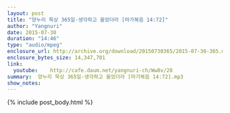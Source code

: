 ```yaml
---
layout: post
title: "양누리 묵상 365일-생각하고 울었더라 [마가복음 14:72]"
author: "Yangnuri"
date: 2015-07-30
duration: "14:46"
type: "audio/mpeg"
enclosure_url: http://archive.org/download/20150730365/2015-07-30-365.mp3
enclosure_bytes_size: 14,347,701    
link:
  youtube:    http://cafe.daum.net/yangnuri-ch/Ww8v/28
summary:  양누리 묵상 365일-생각하고 울었더라 [마가복음 14:72].mp3
show_notes:
---
```


{% include post_body.html %}

